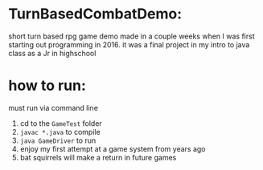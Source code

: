 # TurnBasedCombatDemo:
short turn based rpg game demo made in a couple weeks when I was first starting out programming in 2016.
it was a final project in my intro to java class as a Jr in highschool
# how to run:
must run via command line
1. cd to the `GameTest` folder
2. `javac *.java` to compile
3. `java GameDriver` to run
4. enjoy my first attempt at a game system from years ago
5. bat squirrels will make a return in future games
